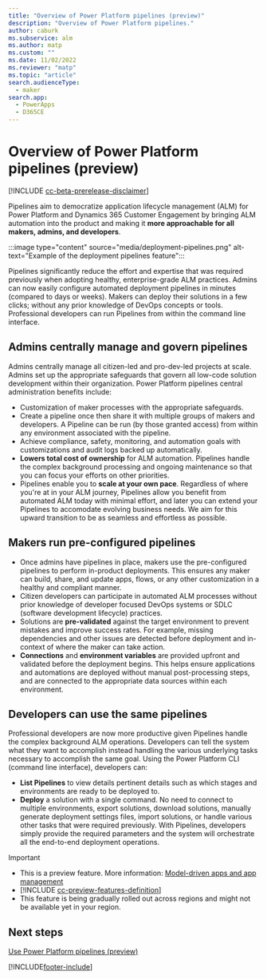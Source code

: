 ```yaml
---
title: "Overview of Power Platform pipelines (preview)"
description: "Overview of Power Platform pipelines."
author: caburk
ms.subservice: alm
ms.author: matp
ms.custom: ""
ms.date: 11/02/2022
ms.reviewer: "matp"
ms.topic: "article"
search.audienceType: 
  - maker
search.app: 
  - PowerApps
  - D365CE
---
```


# Overview of Power Platform pipelines (preview)

[!INCLUDE [cc-beta-prerelease-disclaimer](../includes/cc-beta-prerelease-disclaimer.md)]

Pipelines aim to democratize application lifecycle management (ALM) for Power Platform and Dynamics 365 Customer Engagement by bringing ALM automation into the product and making it **more approachable for all makers, admins, and developers**. 

:::image type="content" source="media/deployment-pipelines.png" alt-text="Example of the deployment pipelines feature":::


Pipelines significantly reduce the effort and expertise that was required previously when adopting healthy, enterprise-grade ALM practices. Admins can now easily configure automated deployment pipelines in minutes (compared to days or weeks). Makers can deploy their solutions in a few clicks; without any prior knowledge of DevOps concepts or tools. Professional developers can run Pipelines from within the command line interface.

## Admins centrally manage and govern pipelines

Admins centrally manage all citizen-led and pro-dev-led projects at scale. Admins set up the appropriate safeguards that govern all low-code solution development within their organization. Power Platform pipelines central administration benefits include:

- Customization of maker processes with the appropriate safeguards.
- Create a pipeline once then share it with multiple groups of makers and developers. A Pipeline can be run (by those granted access) from within any environment associated with the pipeline.
- Achieve compliance, safety, monitoring, and automation goals with customizations and audit logs backed up automatically.
- **Lowers total cost of ownership** for ALM automation. Pipelines handle the complex background processing and ongoing maintenance so that you can focus your efforts on other priorities. 
- Pipelines enable you to **scale at your own pace**. Regardless of where you're at in your ALM journey, Pipelines allow you benefit from automated ALM today with minimal effort, and later you can extend your Pipelines to accomodate evolving business needs. We aim for this upward transition to be as seamless and effortless as possible. 

## Makers run pre-configured pipelines

- Once admins have pipelines in place, makers use the pre-configured pipelines to perform in-product deployments. This ensures any maker can build, share, and update apps, flows, or any other customization in a healthy and compliant manner.
- Citizen developers can participate in automated ALM processes without prior knowledge of developer focused DevOps systems or SDLC (software development lifecycle) practices. 
- Solutions are **pre-validated** against the target environment to prevent mistakes and improve success rates. For example, missing dependencies and other issues are detected before deployment and in-context of where the maker can take action.
- **Connections** and **environment variables** are provided upfront and validated before the deployment begins. This helps ensure applications and automations are deployed without manual post-processing steps, and are connected to the appropriate data sources within each environment. 

## Developers can use the same pipelines
Professional developers are now more productive given Pipelines handle the complex background ALM operations. Developers can tell the system what they want to accomplish instead handling the various underlying tasks necessary to accomplish the same goal. Using the Power Platform CLI (command line interface), developers can:

- **List Pipelines** to view details pertinent details such as which stages and environments are ready to be deployed to. 
- **Deploy** a solution with a single command. No need to connect to multiple environments, export solutions, download solutions, manually generate deployment settings files, import solutions, or handle various other tasks that were required previously. With Pipelines, developers simply provide the required parameters and the system will orchestrate all the end-to-end deployment operations.  



> [!IMPORTANT]
> - This is a preview feature. More information: [Model-driven apps and app management](/power-apps/maker/powerapps-preview-program#model-driven-apps-and-app-management)
> - [!INCLUDE [cc-preview-features-definition](../includes/cc-preview-features-definition.md)]
> - This feature is being gradually rolled out across regions and might not be available yet in your region.


## Next steps

[Use Power Platform pipelines (preview)](use-pipelines.md)

[!INCLUDE[footer-include](../includes/footer-banner.md)]
